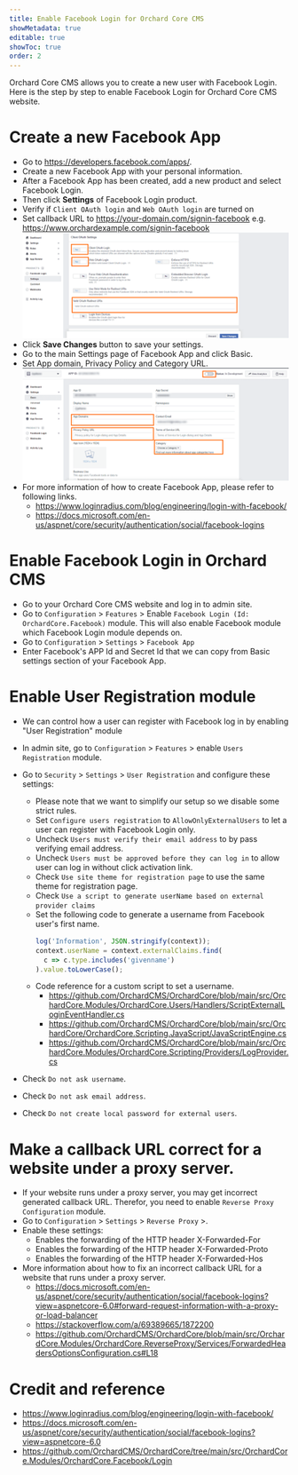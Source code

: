 ```yaml
---
title: Enable Facebook Login for Orchard Core CMS
showMetadata: true
editable: true
showToc: true
order: 2
---
```


Orchard Core CMS allows you to create a new user with Facebook Login.
Here is the step by step to enable Facebook Login for Orchard Core CMS website.

# Create a new Facebook App
- Go to https://developers.facebook.com/apps/.
- Create a new Facebook App with your personal information.
- After a Facebook App has been created, add a new product and select Facebook Login.
- Then click **Settings** of Facebook Login product.
- Verify if `Client OAuth login` and `Web OAuth login` are turned on
- Set callback URL to https://your-domain.com/signin-facebook e.g. https://www.orchardexample.com/signin-facebook
  ![](images/facebook-app-login-settings.png)
- Click **Save Changes** button to save your settings.
- Go to the main Settings page of Facebook App and click Basic.
- Set App domain, Privacy Policy and Category URL.
  ![](images/facebook-app-basic-settings.png)
- For more information of how to create Facebook App, please refer to following links.
  - https://www.loginradius.com/blog/engineering/login-with-facebook/
  - https://docs.microsoft.com/en-us/aspnet/core/security/authentication/social/facebook-logins

# Enable Facebook Login in Orchard CMS
- Go to your Orchard Core CMS website and log in to admin site.
- Go to `Configuration` > `Features` > Enable `Facebook Login (Id: OrchardCore.Facebook)` module.
  This will also enable Facebook module which Facebook Login module depends on.
- Go to `Configuration` > `Settings` > `Facebook App`
- Enter Facebook's APP Id and Secret Id that we can copy from Basic settings section of your Facebook App.

# Enable User Registration module
- We can control how a user can register with Facebook log in by enabling "User Registration" module
- In admin site, go to `Configuration` > `Features` > enable `Users Registration` module.
- Go to `Security` > `Settings` > `User Registration` and configure these settings:
  - Please note that we want to simplify our setup so we disable some strict rules.
  - Set `Configure users registration` to `AllowOnlyExternalUsers` to let a user can register with Facebook Login only.
  - Uncheck `Users must verify their email address` to by pass verifying email address.
  - Uncheck `Users must be approved before they can log in` to allow user can log in without click activation link.
  - Check `Use site theme for registration page` to use the same theme for registration page.
  - Check `Use a script to generate userName based on external provider claims`
  - Set the following code to generate a username from Facebook user's first name.
    ```js
    log('Information', JSON.stringify(context));
    context.userName = context.externalClaims.find(
      c => c.type.includes('givenname')
    ).value.toLowerCase();
    ```
  - Code reference for a custom script to set a username.
    - https://github.com/OrchardCMS/OrchardCore/blob/main/src/OrchardCore.Modules/OrchardCore.Users/Handlers/ScriptExternalLoginEventHandler.cs
    - https://github.com/OrchardCMS/OrchardCore/blob/main/src/OrchardCore/OrchardCore.Scripting.JavaScript/JavaScriptEngine.cs
    - https://github.com/OrchardCMS/OrchardCore/blob/main/src/OrchardCore.Modules/OrchardCore.Scripting/Providers/LogProvider.cs

- Check `Do not ask username`.
- Check `Do not ask email address`.
- Check `Do not create local password for external users`.

# Make a callback URL correct for a website under a proxy server.
- If your website runs under a proxy server, you may get incorrect generated callback URL.  Therefor, you need to enable `Reverse Proxy Configuration` module.
- Go to `Configuration` > `Settings` >  `Reverse Proxy` >.
- Enable these settings:
  - Enables the forwarding of the HTTP header X-Forwarded-For
  - Enables the forwarding of the HTTP header X-Forwarded-Proto
  - Enables the forwarding of the HTTP header X-Forwarded-Hos
- More information about how to fix an incorrect callback URL for a website that runs under a proxy server.
  - https://docs.microsoft.com/en-us/aspnet/core/security/authentication/social/facebook-logins?view=aspnetcore-6.0#forward-request-information-with-a-proxy-or-load-balancer
  - https://stackoverflow.com/a/69389665/1872200
  - https://github.com/OrchardCMS/OrchardCore/blob/main/src/OrchardCore.Modules/OrchardCore.ReverseProxy/Services/ForwardedHeadersOptionsConfiguration.cs#L18

# Credit and reference
- https://www.loginradius.com/blog/engineering/login-with-facebook/
- https://docs.microsoft.com/en-us/aspnet/core/security/authentication/social/facebook-logins?view=aspnetcore-6.0
- https://github.com/OrchardCMS/OrchardCore/tree/main/src/OrchardCore.Modules/OrchardCore.Facebook/Login
